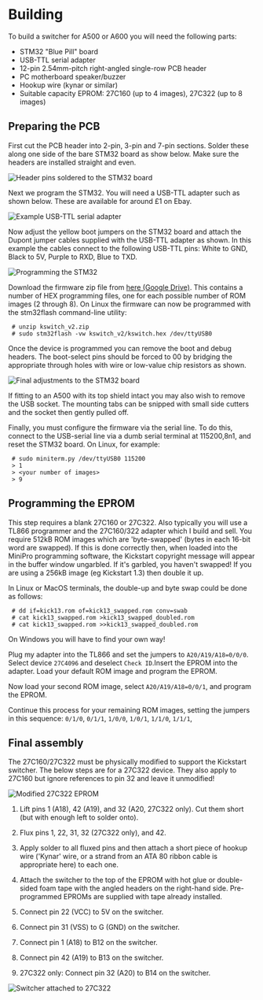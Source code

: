 # Building

To build a switcher for A500 or A600 you will need the following parts:
- STM32 "Blue Pill" board 
- USB-TTL serial adapter
- 12-pin 2.54mm-pitch right-angled single-row PCB header
- PC motherboard speaker/buzzer
- Hookup wire (kynar or similar)
- Suitable capacity EPROM: 27C160 (up to 4 images), 27C322 (up to 8 images)

## Preparing the PCB

First cut the PCB header into 2-pin, 3-pin and 7-pin sections. Solder
these along one side of the bare STM32 board as show below. Make sure
the headers are installed straight and even.

![Header pins soldered to the STM32 board](assets/10_angled_headers_added.jpg)

Next we program the STM32. You will need a USB-TTL adapter such as
shown below. These are available for around £1 on Ebay.

![Example USB-TTL serial adapter](assets/22_usbttl.jpg)

Now adjust the yellow boot jumpers on the STM32 board and attach the
Dupont jumper cables supplied with the USB-TTL adapter as shown. In
this example the cables connect to the following USB-TTL pins:
White to GND, Black to 5V, Purple to RXD, Blue to TXD.

![Programming the STM32](assets/20_programming_stm32.jpg)

Download the firmware zip file from [here (Google Drive)](https://drive.google.com/file/d/0B6F45EdkSMp1MV80cnJWRXFXMkk/view). This
contains a number of HEX programming files, one for each possible
number of ROM images (2 through 8). On Linux the firmware can now be
programmed with the stm32flash command-line utility:
```
 # unzip kswitch_v2.zip
 # sudo stm32flash -vw kswitch_v2/kswitch.hex /dev/ttyUSB0
```

Once the device is programmed you can remove the boot and debug
headers. The boot-select pins should be forced to 00 by bridging the
appropriate through holes with wire or low-value chip resistors as
shown.

![Final adjustments to the STM32 board](assets/33_stm32_headers_removed.jpg)

If fitting to an A500 with its top shield intact you may also wish to
remove the USB socket. The mounting tabs can be snipped with small
side cutters and the socket then gently pulled off.

Finally, you must configure the firmware via the serial line. To do
this, connect to the USB-serial line via a dumb serial terminal at
115200,8n1, and reset the STM32 board. On Linux, for example:
```
 # sudo miniterm.py /dev/ttyUSB0 115200
 > 1
 > <your number of images>
 > 9
```

## Programming the EPROM

This step requires a blank 27C160 or 27C322. Also typically you will
use a TL866 programmer and the 27C160/322 adapter which I build and
sell. You require 512kB ROM images which are 'byte-swapped' (bytes in
each 16-bit word are swapped). If this is done correctly then, when
loaded into the MiniPro programming software, the Kickstart copyright
message will appear in the buffer window ungarbled. If it's garbled,
you haven't swapped! If you are using a 256kB image (eg Kickstart 1.3)
then double it up.

In Linux or MacOS terminals, the double-up and byte swap could be done
as follows:
```
 # dd if=kick13.rom of=kick13_swapped.rom conv=swab
 # cat kick13_swapped.rom >kick13_swapped_doubled.rom
 # cat kick13_swapped.rom >>kick13_swapped_doubled.rom
```
On Windows you will have to find your own way!

Plug my adapter into the TL866 and set the jumpers to
`A20/A19/A18=0/0/0`. Select device `27C4096` and deselect `Check
ID`.Insert the EPROM into the adapter. Load your default ROM image and
program the EPROM.

Now load your second ROM image, select `A20/A19/A18=0/0/1`, and program
the EPROM.

Continue this process for your remaining ROM images, setting the
jumpers in this sequence: `0/1/0`, `0/1/1`, `1/0/0`, `1/0/1`, `1/1/0`,
`1/1/1`,


## Final assembly

The 27C160/27C322 must be physically modified to support the Kickstart
switcher. The below steps are for a 27C322 device. They also apply to 27C160 but ignore references to pin 32 and leave it unmodified!

![Modified 27C322 EPROM](assets/30_modded_27c322.jpg)

1. Lift pins 1 (A18), 42 (A19), and 32 (A20, 27C322 only). Cut them short
   (but with enough left to solder onto).

2. Flux pins 1, 22, 31, 32 (27C322 only), and 42.

3. Apply solder to all fluxed pins and then attach a short piece of
hookup wire ('Kynar' wire, or a strand from an ATA 80 ribbon cable is
appropriate here) to each one.

4. Attach the switcher to the top of the EPROM with hot glue or
double-sided foam tape with the angled headers on the right-hand side.
Pre-programmed EPROMs are supplied with tape already installed.

5. Connect pin 22 (VCC) to 5V on the switcher.

6. Connect pin 31 (VSS) to G (GND) on the switcher.

7. Connect pin 1 (A18) to B12 on the switcher.

8. Connect pin 42 (A19) to B13 on the switcher.

9. 27C322 only: Connect pin 32 (A20) to B14 on the switcher.

![Switcher attached to 27C322](assets/36_stm32_attached_27c322.jpg)
